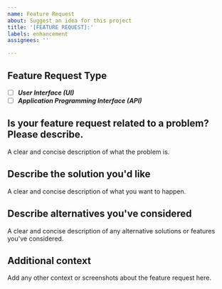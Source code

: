 ```yaml
---
name: Feature Request
about: Suggest an idea for this project
title: '[FEATURE REQUEST]:'
labels: enhancement
assignees: ''

---
```


## Feature Request Type
- [ ] ***User Interface (UI)***
- [ ] ***Application Programming Interface (API)***

## Is your feature request related to a problem? Please describe.
A clear and concise description of what the problem is.

## Describe the solution you'd like
A clear and concise description of what you want to happen.

## Describe alternatives you've considered
A clear and concise description of any alternative solutions or features you've considered.

## Additional context
Add any other context or screenshots about the feature request here.
